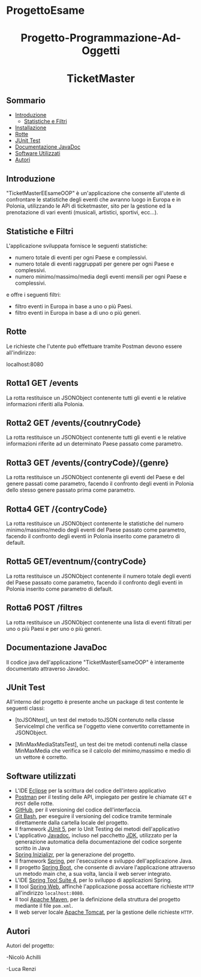 # ProgettoEsame
<h1 align="center"> Progetto-Programmazione-Ad-Oggetti </h1>

<h1 align="center"> TicketMaster </h1>
 

## **Sommario**

* [Introduzione](#introduzione)
  * [Statistiche e Filtri](#statistiche-e-filtri)
* [Installazione](#installazione)
* [Rotte](#rotte)
* [JUnit Test](#junit-test)
* [Documentazione JavaDoc](#documentazione-javadoc)
* [Software Utilizzati](#software-utilizzati)
* [Autori](#autori)


## Introduzione
"TicketMasterEEsameOOP" è un'applicazione che consente all'utente di confrontare le statistiche degli eventi che avranno luogo in Europa e in Polonia, utilizzando le APi di ticketmaster, sito per la gestione ed la prenotazione di vari eventi (musicali, artistici, sportivi, ecc...).

## Statistiche e Filtri
L'applicazione sviluppata fornisce le seguenti statistiche:
* numero totale di eventi per ogni Paese e complessivi.
* numero totale di eventi raggruppati per genere per ogni Paese e complessivi.
* numero minimo/massimo/media degli eventi mensili per ogni Paese e complessivi.

e offre i seguenti filtri:
* filtro eventi in Europa in base a uno o più Paesi.
* filtro eventi in Europa in base a di uno o più generi.


## Rotte
Le richieste che l'utente può effettuare tramite Postman devono essere all'indirizzo:

localhost:8080

## Rotta1 GET /events

La rotta restituisce un JSONObject contenente tutti gli eventi e le relative informazioni riferiti alla Polonia.

## Rotta2 GET /events/{coutnryCode}

La rotta restituisce un JSONObject contenente tutti gli eventi e le relative informazioni riferite ad un determinato Paese passato come parametro.

 ## Rotta3 GET /events/{contryCode}/{genre}
 
 La rotta restituisce un JSONObject contenente gli eventi del Paese e del genere passati come parametro, facendo il confronto degli eventi in Polonia dello stesso genere passato prima come parametro.
 
  ## Rotta4 GET /{contryCode}
 
La rotta restituisce un JSONObject contenente le statistiche del numero minimo/massimo/medio degli eventi del Paese passato come parametro, facendo il confronto degli eventi in Polonia inserito come parametro di default.
 
 ## Rotta5 GET/eventnum/{contryCode}
 La rotta restituisce un JSONObject contenente il numero totale degli eventi del Paese passato come parametro, facendo il confronto degli eventi in Polonia inserito come parametro di default.
 
 ## Rotta6 POST /filtres 
 
La rotta restituisce un JSONObject contenente una lista di eventi filtrati per uno o più Paesi e per uno o più generi.

## Documentazione JavaDoc

Il codice java dell'applicazione "TicketMasterEsameOOP" è interamente documentato attraverso Javadoc.

## JUnit Test
All'interno del progetto è presente anche un package di test contente le seguenti classi:

* [toJSONtest], un test del metodo toJSON contenuto nella classe ServiceImpl che verifica se l'oggetto viene convertito correttamente in JSONObject.

* [MinMaxMediaStatsTest], un test dei tre metodi contenuti nella classe MinMaxMedia che verifica se il calcolo del minimo,massimo e medio di un vettore è corretto.

## Software utilizzati

* L'IDE [Eclipse](https://www.eclipse.org/downloads/) per la scrittura del codice dell'intero applicativo
* [Postman](https://www.postman.com/downloads/) per il testing delle API, impiegato per gestire le chiamate `GET` e `POST` delle rotte.
* [GitHub](https://github.com/), per il versioning del codice dell'interfaccia. 
* [Git Bash](https://git-scm.com/downloads), per eseguire il versioning del codice tramite terminale direttamente dalla cartella locale del progetto.
* Il framework [JUnit 5](https://junit.org/junit5/), per lo Unit Testing dei metodi dell'applicativo
* L'applicativo [Javadoc](https://docs.oracle.com/javase/8/docs/technotes/tools/windows/javadoc.html), incluso nel pacchetto [JDK](https://www.eclipse.org/downloads/download.php?file=/technology/epp/downloads/release/2020-12/R/eclipse-java-2020-12-R-win32-x86_64.zip), utilizzato per la generazione automatica della documentazione del codice sorgente scritto in Java
* [Spring Inizializr](https://start.spring.io/), per la generazione del progetto. 
* Il framework [Spring](https://spring.io/), per l'esecuzione e sviluppo dell'applicazione Java.
* Il progetto [Spring Boot](https://spring.io/projects/spring-boot), che consente di avviare l'applicazione attraverso un metodo main che, a sua volta, lancia il web server integrato.
* L'IDE [Spring Tool Suite 4](https://spring.io/tools), per lo sviluppo di applicazioni Spring.
* Il tool [Spring Web](https://spring.io/guides/gs/serving-web-content/), affinchè l'applicazione possa accettare richieste `HTTP` all'indirizzo `localhost:8080`.
* Il tool [Apache Maven](https://maven.apache.org/), per la definizione della struttura del progetto mediante il file `pom.xml`.
* Il web server locale [Apache Tomcat](https://spring.io/blog/2014/03/07/deploying-spring-boot-applications), per la gestione delle richieste `HTTP`.

## Autori

Autori del progetto: 

-Nicolò Achilli

-Luca Renzi
